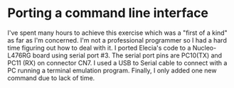 # Porting a command line interface

I've spent many hours to achieve this exercise which was a "first of a kind" as far as I'm concerned. I'm not a professional programmer so I had a hard time figuring out how to deal with it.
I ported Elecia's code to a Nucleo-L476RG board using serial port #3. The serial port pins are PC10(TX) and PC11 (RX) on connector CN7. I used a USB to Serial cable to connect with a PC running a terminal emulation program. Finally, I only added one new command due to lack of time. 





